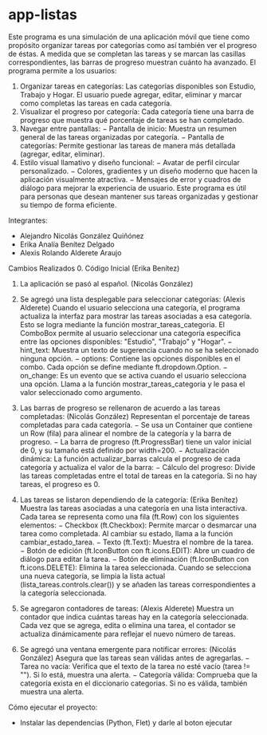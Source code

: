 # app-listas
Este programa es una simulación de una aplicación móvil que tiene como propósito organizar tareas por categorías como así también ver el progreso de éstas.
A medida que se completan las tareas y se marcan las casillas correspondientes, las barras de progreso muestran cuánto ha avanzado.
El programa permite a los usuarios:
1. Organizar tareas en categorías: Las categorías disponibles son Estudio, Trabajo y Hogar. El usuario puede agregar, editar, eliminar y marcar como completas las tareas en cada categoría.
2. Visualizar el progreso por categoría: Cada categoría tiene una barra de progreso que muestra qué porcentaje de tareas se han completado.
3. Navegar entre pantallas:
− Pantalla de inicio: Muestra un resumen general de las tareas organizadas por categoría.
− Pantalla de categorías: Permite gestionar las tareas de manera más detallada (agregar, editar, eliminar).
4. Estilo visual llamativo y diseño funcional:
− Avatar de perfil circular personalizado.
− Colores, gradientes y un diseño moderno que hacen la aplicación visualmente atractiva.
− Mensajes de error y cuadros de diálogo para mejorar la experiencia de usuario.
Este programa es útil para personas que desean mantener sus tareas organizadas y gestionar su tiempo de forma eficiente.

Integrantes:
- Alejandro Nicolás González Quiñónez
- Erika Analía Benítez Delgado
- Alexis Rolando Alderete Araujo

Cambios Realizados
0. Código Inicial (Erika Benítez)

1. La aplicación se pasó al español. (Nicolás González)

2. Se agregó una lista desplegable para seleccionar categorías: (Alexis Alderete)
Cuando el usuario selecciona una categoría, el programa actualiza la interfaz para mostrar las tareas asociadas a esa categoría. Esto se logra mediante la función mostrar_tareas_categoria.
El ComboBox permite al usuario seleccionar una categoría específica entre las opciones disponibles: "Estudio", "Trabajo" y "Hogar".
− hint_text: Muestra un texto de sugerencia cuando no se ha seleccionado ninguna opción.
− options: Contiene las opciones disponibles en el combo. Cada opción se define mediante ft.dropdown.Option.
− on_change: Es un evento que se activa cuando el usuario selecciona una opción. Llama a la función mostrar_tareas_categoria y le pasa el valor seleccionado como argumento.

3. Las barras de progreso se rellenaron de acuerdo a las tareas completadas: (Nicolás González)
Representan el porcentaje de tareas completadas para cada categoría.
− Se usa un Container que contiene un Row (fila) para alinear el nombre de la categoría y la barra de progreso.
− La barra de progreso (ft.ProgressBar) tiene un valor inicial de 0, y su tamaño está definido por width=200.
− Actualización dinámica: La función actualizar_barras calcula el progreso de cada categoría y actualiza el valor de la barra:
− Cálculo del progreso: Divide las tareas completadas entre el total de tareas en la categoría. Si no hay tareas, el progreso es 0.

4. Las tareas se listaron dependiendo de la categoría: (Erika Benítez)
Muestra las tareas asociadas a una categoría en una lista interactiva.
Cada tarea se representa como una fila (ft.Row) con los siguientes elementos:
− Checkbox (ft.Checkbox): Permite marcar o desmarcar una tarea como completada. Al cambiar su estado, llama a la función cambiar_estado_tarea.
− Texto (ft.Text): Muestra el nombre de la tarea.
− Botón de edición (ft.IconButton con ft.icons.EDIT): Abre un cuadro de diálogo para editar la tarea.
− Botón de eliminación (ft.IconButton con ft.icons.DELETE): Elimina la tarea seleccionada.
Cuando se selecciona una nueva categoría, se limpia la lista actual (lista_tareas.controls.clear()) y se añaden las tareas correspondientes a la categoría seleccionada.

5. Se agregaron contadores de tareas: (Alexis Alderete)
Muestra un contador que indica cuántas tareas hay en la categoría seleccionada. Cada vez que se agrega, edita o elimina una tarea, el contador se actualiza dinámicamente para reflejar el nuevo número de tareas.

6. Se agregó una ventana emergente para notificar errores: (Nicolás González)
Asegura que las tareas sean válidas antes de agregarlas.
− Tarea no vacía: Verifica que el texto de la tarea no esté vacío (tarea != ""). Si lo está, muestra una alerta.
− Categoría válida: Comprueba que la categoría exista en el diccionario categorias. Si no es válida, también muestra una alerta.

Cómo ejecutar el proyecto:
- Instalar las dependencias (Python, Flet) y darle al boton ejecutar 
